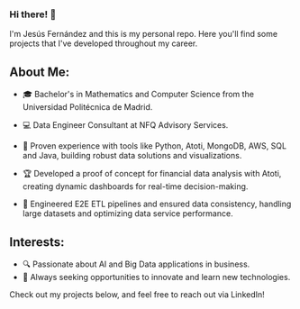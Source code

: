
### Hi there! 👋
I'm Jesús Fernández and this is my personal repo. Here you'll find some projects that I've developed throughout my career.

## About Me:
- 🎓 Bachelor's in Mathematics and Computer Science from the Universidad Politécnica de Madrid.
- 💻 Data Engineer Consultant at NFQ Advisory Services.
- 🔧 Proven experience with tools like Python, Atoti, MongoDB, AWS, SQL and Java, building robust data solutions and visualizations.

- 🏆 Developed a proof of concept for financial data analysis with Atoti, creating dynamic dashboards for real-time decision-making.
- 📂 Engineered E2E ETL pipelines and ensured data consistency, handling large datasets and optimizing data service performance.

## Interests:
- 🔍 Passionate about AI and Big Data applications in business.
- 🎯 Always seeking opportunities to innovate and learn new technologies.
  
Check out my projects below, and feel free to reach out via LinkedIn!
